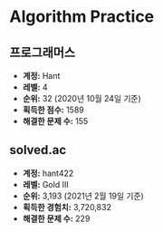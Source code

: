 # Algorithm Practice

## 프로그래머스

- **계정:** Hant
- **레벨:** 4
- **순위:** 32 (2020년 10월 24일 기준)
- **획득한 점수:** 1589
- **해결한 문제 수:** 155

## solved.ac

- **계정:** hant422
- **레벨:** Gold III
- **순위:** 3,193 (2021년 2월 19일 기준)
- **획득한 경험치:** 3,720,832
- **해결한 문제 수:** 229
